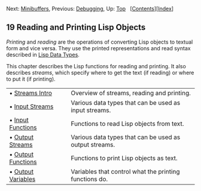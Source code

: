 

Next: [Minibuffers](Minibuffers.html), Previous: [Debugging](Debugging.html), Up: [Top](index.html)   \[[Contents](index.html#SEC_Contents "Table of contents")]\[[Index](Index.html "Index")]

## 19 Reading and Printing Lisp Objects

*Printing* and *reading* are the operations of converting Lisp objects to textual form and vice versa. They use the printed representations and read syntax described in [Lisp Data Types](Lisp-Data-Types.html).

This chapter describes the Lisp functions for reading and printing. It also describes *streams*, which specify where to get the text (if reading) or where to put it (if printing).

|                                             |    |                                                        |
| :------------------------------------------ | -- | :----------------------------------------------------- |
| • [Streams Intro](Streams-Intro.html)       |    | Overview of streams, reading and printing.             |
| • [Input Streams](Input-Streams.html)       |    | Various data types that can be used as input streams.  |
| • [Input Functions](Input-Functions.html)   |    | Functions to read Lisp objects from text.              |
| • [Output Streams](Output-Streams.html)     |    | Various data types that can be used as output streams. |
| • [Output Functions](Output-Functions.html) |    | Functions to print Lisp objects as text.               |
| • [Output Variables](Output-Variables.html) |    | Variables that control what the printing functions do. |
